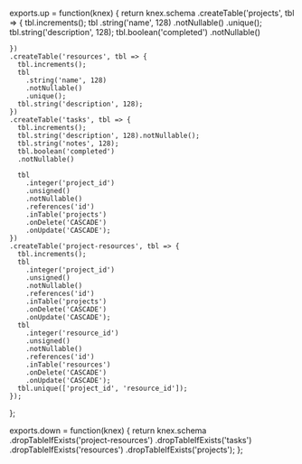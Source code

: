
exports.up = function(knex) {
    return knex.schema
    .createTable('projects', tbl => {
      tbl.increments();
      tbl
        .string('name', 128)
        .notNullable()
        .unique();
      tbl.string('description', 128);
      tbl.boolean('completed')
      .notNullable()
    
    })
    .createTable('resources', tbl => {
      tbl.increments();
      tbl
        .string('name', 128)
        .notNullable()
        .unique();
      tbl.string('description', 128);
    })
    .createTable('tasks', tbl => {
      tbl.increments();
      tbl.string('description', 128).notNullable();
      tbl.string('notes', 128);
      tbl.boolean('completed')
      .notNullable()
      
      tbl
        .integer('project_id')
        .unsigned()
        .notNullable()
        .references('id')
        .inTable('projects')
        .onDelete('CASCADE')
        .onUpdate('CASCADE');
    })
    .createTable('project-resources', tbl => {
      tbl.increments();
      tbl
        .integer('project_id')
        .unsigned()
        .notNullable()
        .references('id')
        .inTable('projects')
        .onDelete('CASCADE')
        .onUpdate('CASCADE');
      tbl
        .integer('resource_id')
        .unsigned()
        .notNullable()
        .references('id')
        .inTable('resources')
        .onDelete('CASCADE')
        .onUpdate('CASCADE');
      tbl.unique(['project_id', 'resource_id']);
    });
};

exports.down = function(knex) {
  return knex.schema
    .dropTableIfExists('project-resources')
    .dropTableIfExists('tasks')
    .dropTableIfExists('resources')
    .dropTableIfExists('projects');
};


